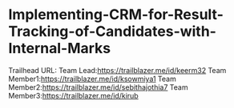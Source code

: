 # Implementing-CRM-for-Result-Tracking-of-Candidates-with-Internal-Marks

Trailhead URL: 
Team Lead:https://trailblazer.me/id/keerm32
Team Member1:https://trailblazer.me/id/ksowmiya1
Team Member2:https://trailblazer.me/id/sebithajothia7
Team Member3:https://trailblazer.me/id/kirub
